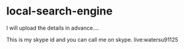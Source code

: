 # local-search-engine

I will upload the details in advance....

This is my skype id and you can call me on skype.
live:watersu91125
